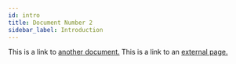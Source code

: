 ```yaml
---
id: intro
title: Document Number 2
sidebar_label: Introduction
---
```


This is a link to [another document.](doc3.md) This is a link to an [external page.](http://www.example.com)
